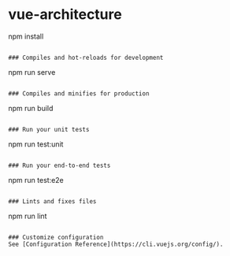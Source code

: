 # vue-architecture

npm install

```

### Compiles and hot-reloads for development
```

npm run serve

```

### Compiles and minifies for production
```

npm run build

```

### Run your unit tests
```

npm run test:unit

```

### Run your end-to-end tests
```

npm run test:e2e

```

### Lints and fixes files
```

npm run lint

```

### Customize configuration
See [Configuration Reference](https://cli.vuejs.org/config/).
```
